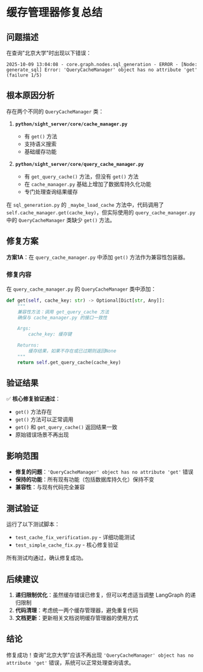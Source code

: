 # 缓存管理器修复总结

## 问题描述

在查询"北京大学"时出现以下错误：
```
2025-10-09 13:04:08 - core.graph.nodes.sql_generation - ERROR - [Node: generate_sql] Error: 'QueryCacheManager' object has no attribute 'get' (failure 1/5)
```

## 根本原因分析

存在两个不同的 `QueryCacheManager` 类：

1. **`python/sight_server/core/cache_manager.py`**
   - 有 `get()` 方法
   - 支持语义搜索
   - 基础缓存功能

2. **`python/sight_server/core/query_cache_manager.py`**
   - 有 `get_query_cache()` 方法，但没有 `get()` 方法
   - 在 `cache_manager.py` 基础上增加了数据库持久化功能
   - 专门处理查询结果缓存

在 `sql_generation.py` 的 `_maybe_load_cache` 方法中，代码调用了 `self.cache_manager.get(cache_key)`，但实际使用的 `query_cache_manager.py` 中的 `QueryCacheManager` 类缺少 `get()` 方法。

## 修复方案

**方案1A**：在 `query_cache_manager.py` 中添加 `get()` 方法作为兼容性包装器。

### 修复内容

在 `query_cache_manager.py` 的 `QueryCacheManager` 类中添加：

```python
def get(self, cache_key: str) -> Optional[Dict[str, Any]]:
    """
    兼容性方法：调用 get_query_cache 方法
    确保与 cache_manager.py 的接口一致性

    Args:
        cache_key: 缓存键

    Returns:
        缓存结果，如果不存在或已过期则返回None
    """
    return self.get_query_cache(cache_key)
```

## 验证结果

✅ **核心修复验证通过**：
- `get()` 方法存在
- `get()` 方法可以正常调用
- `get()` 和 `get_query_cache()` 返回结果一致
- 原始错误场景不再出现

## 影响范围

- **修复的问题**：`'QueryCacheManager' object has no attribute 'get'` 错误
- **保持的功能**：所有现有功能（包括数据库持久化）保持不变
- **兼容性**：与现有代码完全兼容

## 测试验证

运行了以下测试脚本：
- `test_cache_fix_verification.py` - 详细功能测试
- `test_simple_cache_fix.py` - 核心修复验证

所有测试均通过，确认修复成功。

## 后续建议

1. **递归限制优化**：虽然缓存错误已修复，但可以考虑适当调整 LangGraph 的递归限制
2. **代码清理**：考虑统一两个缓存管理器，避免重复代码
3. **文档更新**：更新相关文档说明缓存管理器的使用方式

## 结论

修复成功！查询"北京大学"应该不再出现 `'QueryCacheManager' object has no attribute 'get'` 错误，系统可以正常处理查询请求。
